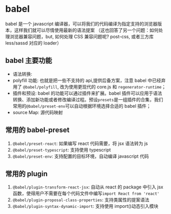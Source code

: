# babel

babel 是一个 javascript 编译器，可以将我们的代码编译为指定支持的浏览器版本，这样我们就可以尽情使用最新的语法提案
（这也回答了另一个问题：如何处理浏览器兼容问题，but, 如何处理 CSS 兼容问题呢? post-css, 或者三方库 less/sassd 对应的 loader）

## babel 主要功能

- 语法转换:
- polyfill 功能: 也就是把一些不支持的 api,提供后备方案，注意 babel 中已经弃用了 `@babel/polyfill`, 改为使用更现代的 core.js 和 `regenerator-runtime`；
- 插件和预设: babel 的功能可以通过插件来扩展。babel 插件可以应用于语法转换、添加新功能或者修改编译过程。预设`presets`是一组插件的合集，我们常用的`@babel/preset-env`可以自动根据环境选择合适的 babel 插件；
- source Map: 源代码映射

## 常用的 babel-preset

1. `@babel/preset-react`: 如果编写 react 代码需要，将 jsx 语法转为 js
2. `@babel/preset-typescript`: 支持使用 typescript
3. `@babel/preset-env`: 支持配置的目标环境，自动编译 javascript 代码

## 常用的 plugin

1. `@babel/plugin-transform-react-jsx`: 自动从 react 的 package 中引入 jsx 函数，使得用户不需要在每个代码文件中编写`import React from 'react'`
2. `@babel/plugin-proposal-class-properties`: 支持类属性的提案语法
3. `@babel/plugin-syntax-dynamic-import`: 支持使用 import()动态引入模块
